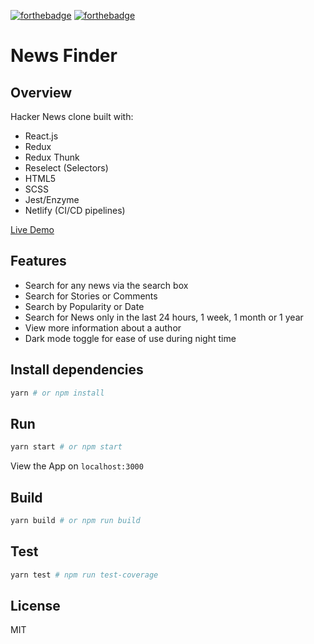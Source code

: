 [![forthebadge](https://forthebadge.com/images/badges/built-with-love.svg)](https://forthebadge.com)
[![forthebadge](https://forthebadge.com/images/badges/60-percent-of-the-time-works-every-time.svg)](https://forthebadge.com)

# News Finder

## Overview
Hacker News clone built with:
* React.js 
* Redux
* Redux Thunk
* Reselect (Selectors)
* HTML5 
* SCSS 
* Jest/Enzyme
* Netlify (CI/CD pipelines)


[Live Demo](https://newstoday.netlify.com)

## Features
* Search for any news via the search box
* Search for Stories or Comments
* Search by Popularity or Date
* Search for News only in the last 24 hours, 1 week, 1 month or 1 year
* View more information about a author
* Dark mode toggle for ease of use during night time

## Install dependencies

``` bash
yarn # or npm install
```

## Run

``` bash
yarn start # or npm start
```

View the App on ```localhost:3000```

## Build

``` bash
yarn build # or npm run build
```

## Test

``` bash
yarn test # npm run test-coverage
```

## License
MIT
